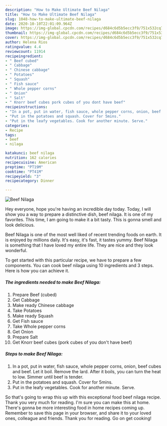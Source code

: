 ```yaml
---
description: "How to Make Ultimate Beef Nilaga"
title: "How to Make Ultimate Beef Nilaga"
slug: 1048-how-to-make-ultimate-beef-nilaga
date: 2020-10-10T22:01:09.964Z
image: https://img-global.cpcdn.com/recipes/d684c6d5b5ecc3f9/751x532cq70/beef-nilaga-recipe-main-photo.jpg
thumbnail: https://img-global.cpcdn.com/recipes/d684c6d5b5ecc3f9/751x532cq70/beef-nilaga-recipe-main-photo.jpg
cover: https://img-global.cpcdn.com/recipes/d684c6d5b5ecc3f9/751x532cq70/beef-nilaga-recipe-main-photo.jpg
author: Helena Rios
ratingvalue: 4.4
reviewcount: 11914
recipeingredient:
- " Beef cubed"
- " Cabbage"
- " Chinese cabbage"
- " Potatoes"
- " Squash"
- " Fish sauce"
- " Whole pepper corns"
- " Onion"
- " Salt"
- " Knorr beef cubes pork cubes of you dont have beef"
recipeinstructions:
- "In a pot, put in water, fish sauce, whole pepper corns, onion, beef cubes and beef. Let it boil. Remove the lard. After it boils, you can turn the heat to low. Simmer until beef is tender."
- "Put in the potatoes and squash. Cover for 5mins."
- "Put in the leafy vegetables. Cook for another minute. Serve."
categories:
- Recipe
tags:
- beef
- nilaga

katakunci: beef nilaga 
nutrition: 162 calories
recipecuisine: American
preptime: "PT19M"
cooktime: "PT41M"
recipeyield: "3"
recipecategory: Dinner

---
```



![Beef Nilaga](https://img-global.cpcdn.com/recipes/d684c6d5b5ecc3f9/751x532cq70/beef-nilaga-recipe-main-photo.jpg)

Hey everyone, hope you're having an incredible day today. Today, I will show you a way to prepare a distinctive dish, beef nilaga. It is one of my favorites. This time, I am going to make it a bit tasty. This is gonna smell and look delicious.



Beef Nilaga is one of the most well liked of recent trending foods on earth. It is enjoyed by millions daily. It's easy, it's fast, it tastes yummy. Beef Nilaga is something that I have loved my entire life. They are nice and they look wonderful.


To get started with this particular recipe, we have to prepare a few components. You can cook beef nilaga using 10 ingredients and 3 steps. Here is how you can achieve it.

<!--inarticleads1-->

##### The ingredients needed to make Beef Nilaga:

1. Prepare  Beef (cubed)
1. Get  Cabbage
1. Make ready  Chinese cabbage
1. Take  Potatoes
1. Make ready  Squash
1. Get  Fish sauce
1. Take  Whole pepper corns
1. Get  Onion
1. Prepare  Salt
1. Get  Knorr beef cubes (pork cubes of you don&#39;t have beef)




<!--inarticleads2-->

##### Steps to make Beef Nilaga:

1. In a pot, put in water, fish sauce, whole pepper corns, onion, beef cubes and beef. Let it boil. Remove the lard. After it boils, you can turn the heat to low. Simmer until beef is tender.
1. Put in the potatoes and squash. Cover for 5mins.
1. Put in the leafy vegetables. Cook for another minute. Serve.




So that's going to wrap this up with this exceptional food beef nilaga recipe. Thank you very much for reading. I'm sure you can make this at home. There's gonna be more interesting food in home recipes coming up. Remember to save this page in your browser, and share it to your loved ones, colleague and friends. Thank you for reading. Go on get cooking!

